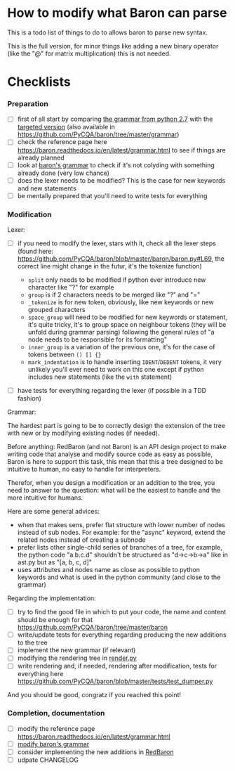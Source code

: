 # How to modify what Baron can parse

This is a todo list of things to do to allows baron to parse new syntax.

This is the full version, for minor things like adding a new binary operator (like the "@" for matrix multiplication) this is not needed.

# Checklists

### Preparation

- [ ] first of all start by comparing [the grammar from python 2.7](https://docs.python.org/2/reference/grammar.html) with the [targeted version](https://docs.python.org/3.7/reference/grammar.html) (also available in https://github.com/PyCQA/baron/tree/master/grammar)
- [ ] check the reference page here https://baron.readthedocs.io/en/latest/grammar.html to see if things are already planned
- [ ] look at [baron's grammar](https://github.com/PyCQA/baron/blob/master/grammar/baron_grammar) to check if it's not colyding with something already done (very low chance)
- [ ] does the lexer needs to be modified? This is the case for new keywords and new statements
- [ ] be mentally prepared that you'll need to write tests for everything

### Modification

Lexer:

- [ ] if you need to modify the lexer, stars with it, check all the lexer steps (found here: https://github.com/PyCQA/baron/blob/master/baron/baron.py#L69, the correct line might change in the futur, it's the tokenize function)
    - `split` only needs to be modified if python ever introduce new character like "?" for example
    - `group` is if 2 characters needs to be merged like "?" and "="
    - `_tokenize` is for new token, obviously, like new keywords or new grouped characters
    - `space_group` will need to be modified for new keywords or statement, it's quite tricky, it's to group space on neighbour tokens (they will be unfold during grammar parsing) following the general rules of "a node needs to be responsible for its formatting"
    - `inner_group` is a variation of the previous one, it's for the case of tokens between `() [] {}`
    - `mark_indentation` is to handle inserting `IDENT`/`DEDENT` tokens, it very unlikely you'll ever need to work on this one except if python includes new statements (like the `with` statement)

- [ ] have tests for everything regarding the lexer (if possible in a TDD fashion)

Grammar:

The hardest part is going to be to correctly design the extension of the tree with new or by modifying existing nodes (if needed).

Before anything: RedBaron (and not Baron) is an API design project to make writing code that analyse and modify source code as easy as possible, Baron is here to support this task, this mean that this a tree designed to be intuitive to human, no easy to handle for interpreters.

Therefor, when you design a modification or an addition to the tree, you need to answer to the question: what will be the easiest to handle and the more intuitive for humans.

Here are some general advices:

- when that makes sens, prefer flat structure with lower number of nodes instead of sub nodes. For example: for the "async" keyword, extend the related nodes instead of creating a subnode
- prefer lists other single-child series of branches of a tree, for example, the python code "a.b.c.d" shouldn't be structured as "d->c->b->a" like in ast.py but as "[a, b, c, d]"
- uses attributes and nodes name as close as possible to python keywords and what is used in the python community (and close to the grammar)

Regarding the implementation:

- [ ] try to find the good file in which to put your code, the name and content should be enough for that https://github.com/PyCQA/baron/tree/master/baron
- [ ] write/update tests for everything regarding producing the new additions to the tree
- [ ] implement the new grammar (if relevant)
- [ ] modifying the rendering tree in [render.py](https://github.com/PyCQA/baron/blob/master/baron/render.py)
- [ ] write rendering and, if needed, rendering after modification, tests for everything here https://github.com/PyCQA/baron/blob/master/tests/test_dumper.py

And you should be good, congratz if you reached this point!

### Completion, documentation

- [ ] modify the reference page https://baron.readthedocs.io/en/latest/grammar.html
- [ ] [modify baron's grammar](https://github.com/PyCQA/baron/blob/master/grammar/baron_grammar)
- [ ] consider implementing the new additions in [RedBaron](https://github.com/pycqa/redbaron)
- [ ] udpate CHANGELOG
